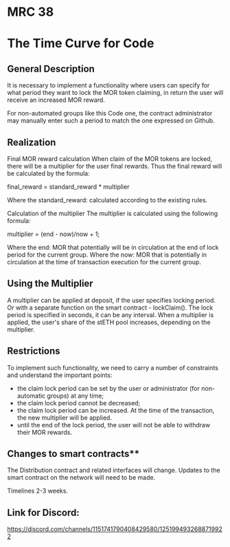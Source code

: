 # MRC 38

# The Time Curve for Code

## General Description
It is necessary to implement a functionality where users can specify for what period they want to lock the MOR token claiming, in return the user will receive an increased MOR reward.

For non-automated groups like this Code one, the contract administrator may manually enter such a period to match the one expressed on Github.

## Realization
Final MOR reward calculation
When  claim of  the MOR tokens are locked, there will be a multiplier for the user final rewards. Thus the final reward will be calculated by the formula:

final_reward = standard_reward * multiplier

Where the standard_reward: calculated according to the existing rules.

Calculation of the multiplier
The multiplier is calculated using the following formula:

multiplier = (end - now)/now + 1;

Where the end: MOR that potentially will be in circulation at the end of lock period for the current group.
Where the now: MOR that is potentially in circulation at the time of transaction execution for the current group.

## Using the Multiplier
A multiplier can be applied at deposit, if the user specifies locking period. Or with a separate function on the smart contract - lockClaim(). The lock period is specified in seconds, it can be any interval.
When a multiplier is applied, the user's share of the stETH pool increases, depending on the multiplier.

## Restrictions
To implement such functionality, we need to carry a number of constraints and understand the important points:

- the claim lock period can be set by the user or administrator (for non-automatic groups) at any time;
- the claim lock period cannot be decreased; 
- the claim lock period can be increased. At the time of the transaction, the new multiplier will be applied.
- until the end of the lock period, the user will not be able to withdraw their MOR rewards.

## Changes to smart contracts**
The Distribution contract and related interfaces will change. Updates to the smart contract on the network will need to be made.

Timelines
2-3 weeks.

## Link for Discord:
https://discord.com/channels/1151741790408429580/1251994932688719922
